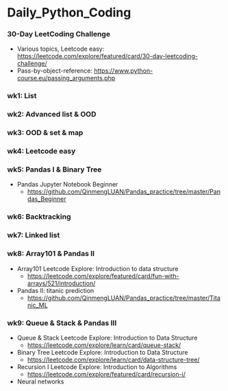 # Daily_Python_Coding
### 30-Day LeetCoding Challenge
* Various topics, Leetcode easy: https://leetcode.com/explore/featured/card/30-day-leetcoding-challenge/
* Pass-by-object-reference: https://www.python-course.eu/passing_arguments.php
### wk1: List
### wk2: Advanced list & OOD
### wk3: OOD & set & map
### wk4: Leetcode easy
### wk5: Pandas I & Binary Tree
* Pandas Jupyter Notebook Beginner
  * https://github.com/QinmengLUAN/Pandas_practice/tree/master/Pandas_Beginner
### wk6: Backtracking
### wk7: Linked list
### wk8: Array101 & Pandas II
* Array101 Leetcode Explore: Introduction to data structure
  * https://leetcode.com/explore/featured/card/fun-with-arrays/521/introduction/
* Pandas II: titanic prediction 
  * https://github.com/QinmengLUAN/Pandas_practice/tree/master/Titanic_ML
### wk9: Queue & Stack & Pandas III
* Queue & Stack Leetcode Explore: Introduction to Data Structure
  * https://leetcode.com/explore/learn/card/queue-stack/
* Binary Tree Leetcode Explore: Introduction to Data Structure
  * https://leetcode.com/explore/learn/card/data-structure-tree/
* Recursion I Leetcode Explore: Introduction to Algorithms
  * https://leetcode.com/explore/featured/card/recursion-i/
* Neural networks
